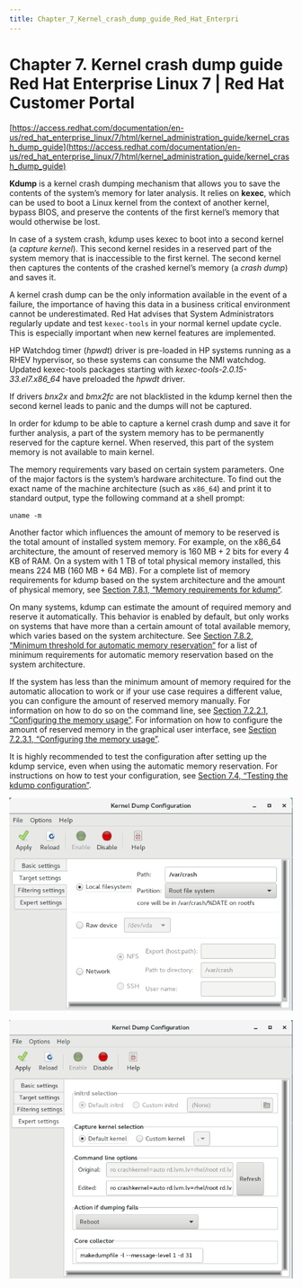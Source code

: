 ```yaml
---
title: Chapter_7_Kernel_crash_dump_guide_Red_Hat_Enterpri
---
```


# Chapter 7. Kernel crash dump guide Red Hat Enterprise Linux 7 | Red Hat Customer Portal

[https://access.redhat.com/documentation/en-us/red_hat_enterprise_linux/7/html/kernel_administration_guide/kernel_crash_dump_guide](https://access.redhat.com/documentation/en-us/red_hat_enterprise_linux/7/html/kernel_administration_guide/kernel_crash_dump_guide)

**Kdump** is a kernel crash dumping mechanism that allows you to save the contents of the system’s memory for later analysis. It relies on **kexec**, which can be used to boot a Linux kernel from the context of another kernel, bypass BIOS, and preserve the contents of the first kernel’s memory that would otherwise be lost.

In case of a system crash, kdump uses kexec to boot into a second kernel (a *capture kernel*). This second kernel resides in a reserved part of the system memory that is inaccessible to the first kernel. The second kernel then captures the contents of the crashed kernel’s memory (a *crash dump*) and saves it.

A kernel crash dump can be the only information available in the event of a failure, the importance of having this data in a business critical environment cannot be underestimated. Red Hat advises that System Administrators regularly update and test `kexec-tools` in your normal kernel update cycle. This is especially important when new kernel features are implemented.

HP Watchdog timer (*hpwdt*) driver is pre-loaded in HP systems running as a RHEV hypervisor, so these systems can consume the NMI watchdog. Updated kexec-tools packages starting with *kexec-tools-2.0.15-33.el7.x86_64* have preloaded the *hpwdt* driver.

If drivers *bnx2x* and *bmx2fc* are not blacklisted in the kdump kernel then the second kernel leads to panic and the dumps will not be captured.

In order for kdump to be able to capture a kernel crash dump and save it for further analysis, a part of the system memory has to be permanently reserved for the capture kernel. When reserved, this part of the system memory is not available to main kernel.

The memory requirements vary based on certain system parameters. One of the major factors is the system’s hardware architecture. To find out the exact name of the machine architecture (such as `x86_64`) and print it to standard output, type the following command at a shell prompt:

```
uname -m
```

Another factor which influences the amount of memory to be reserved is the total amount of installed system memory. For example, on the x86_64 architecture, the amount of reserved memory is 160 MB + 2 bits for every 4 KB of RAM. On a system with 1 TB of total physical memory installed, this means 224 MB (160 MB + 64 MB). For a complete list of memory requirements for kdump based on the system architecture and the amount of physical memory, see [Section 7.8.1, “Memory requirements for kdump”](https://access.redhat.com/documentation/en-us/red_hat_enterprise_linux/7/html/kernel_administration_guide/kernel_crash_dump_guide).

On many systems, kdump can estimate the amount of required memory and reserve it automatically. This behavior is enabled by default, but only works on systems that have more than a certain amount of total available memory, which varies based on the system architecture. See [Section 7.8.2, “Minimum threshold for automatic memory reservation”](https://access.redhat.com/documentation/en-us/red_hat_enterprise_linux/7/html/kernel_administration_guide/kernel_crash_dump_guide) for a list of minimum requirements for automatic memory reservation based on the system architecture.

If the system has less than the minimum amount of memory required for the automatic allocation to work or if your use case requires a different value, you can configure the amount of reserved memory manually. For information on how to do so on the command line, see [Section 7.2.2.1, “Configuring the memory usage”](https://access.redhat.com/documentation/en-us/red_hat_enterprise_linux/7/html/kernel_administration_guide/kernel_crash_dump_guide). For information on how to configure the amount of reserved memory in the graphical user interface, see [Section 7.2.3.1, “Configuring the memory usage”](https://access.redhat.com/documentation/en-us/red_hat_enterprise_linux/7/html/kernel_administration_guide/kernel_crash_dump_guide).

It is highly recommended to test the configuration after setting up the kdump service, even when using the automatic memory reservation. For instructions on how to test your configuration, see [Section 7.4, “Testing the kdump configuration”](https://access.redhat.com/documentation/en-us/red_hat_enterprise_linux/7/html/kernel_administration_guide/kernel_crash_dump_guide).

![kdump-kernel_dump_configuration-target_settings](Chapter%207%20Kernel%20crash%20dump%20guide%20Red%20Hat%20Enterpri/kdump-kernel_dump_configuration-target_settings.png)

![kdump-kernel_dump_configuration-expert_settings](Chapter%207%20Kernel%20crash%20dump%20guide%20Red%20Hat%20Enterpri/kdump-kernel_dump_configuration-expert_settings.png)